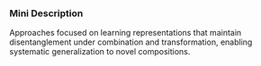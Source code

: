 ### Mini Description

Approaches focused on learning representations that maintain disentanglement under combination and transformation, enabling systematic generalization to novel compositions.
